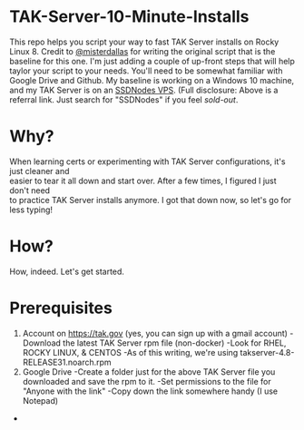 # TAK-Server-10-Minute-Installs
This repo helps you script your way to fast TAK Server installs on Rocky Linux 8.  Credit to [@misterdallas](https://github.com/misterdallas) for writing the original script that is the baseline for this one.  I'm just adding a couple of up-front steps that will help taylor your script to your needs.  You'll need to be somewhat familiar with Google Drive and Github.  My baseline is working on a Windows 10 machine, and my TAK Server is on an [SSDNodes VPS](https://www.ssdnodes.com/manage/aff.php?aff=1554).  (Full disclosure: Above is a referral link.  Just search for "SSDNodes" if you feel _sold-out_.

# Why?
When learning certs or experimenting with TAK Server configurations, it's just cleaner and  
easier to tear it all down and start over.  After a few times, I figured I just don't need  
to practice TAK Server installs anymore.  I got that down now, so let's go for less typing!

# How?
How, indeed.  Let's get started.

# Prerequisites
1. Account on https://tak.gov (yes, you can sign up with a gmail account)
 -Download the latest TAK Server rpm file (non-docker)
 -Look for RHEL, ROCKY LINUX, & CENTOS
 -As of this writing, we're using takserver-4.8-RELEASE31.noarch.rpm
3. Google Drive
  -Create a folder just for the above TAK Server file you downloaded and save the rpm to it.
  -Set permissions to the file for "Anyone with the link"
  -Copy down the link somewhere handy (I use Notepad)
  -
